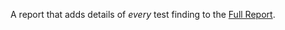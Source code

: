 A report that adds details of _every_ test finding to the [Full Report](/getting-started/glossary/#full-report).